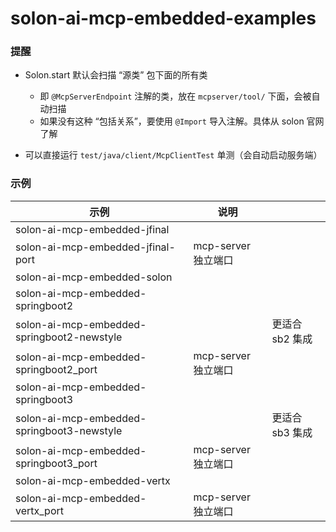 # solon-ai-mcp-embedded-examples

### 提醒

* Solon.start 默认会扫描 “源类” 包下面的所有类
    * 即 `@McpServerEndpoint` 注解的类，放在 `mcpserver/tool/` 下面，会被自动扫描
    * 如果没有这种 “包括关系”，要使用 `@Import` 导入注解。具体从 solon 官网了解

* 可以直接运行 `test/java/client/McpClientTest` 单测（会自动启动服务端）


### 示例



| 示例                                            | 说明              |              |
|-----------------------------------------------|-----------------|--------------|
| solon-ai-mcp-embedded-jfinal                  |                 |              |
| solon-ai-mcp-embedded-jfinal-port             | mcp-server 独立端口 |              |
| solon-ai-mcp-embedded-solon                   |                 |              |
| solon-ai-mcp-embedded-springboot2             |                 |              |
| solon-ai-mcp-embedded-springboot2-newstyle    |                 | 更适合 sb2 集成   |
| solon-ai-mcp-embedded-springboot2_port        | mcp-server 独立端口 |              |
| solon-ai-mcp-embedded-springboot3             |                 |              |
| solon-ai-mcp-embedded-springboot3-newstyle    |                 | 更适合 sb3 集成   |
| solon-ai-mcp-embedded-springboot3_port        | mcp-server 独立端口 |              |
| solon-ai-mcp-embedded-vertx                   |                 |              |
| solon-ai-mcp-embedded-vertx_port              | mcp-server 独立端口 |              |
